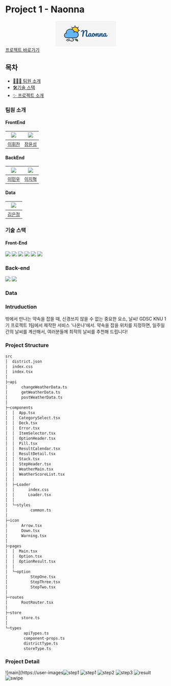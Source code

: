 # Project 1 - Naonna

<div style="display:flex;justify-content:center;"><img alt="나온나 로고"src="public/image/logo/NaonnaMain.png"/></div>
<a href="https://naonna.netlify.app">프로젝트 바로가기</a>

## 목차

- [🧑‍🤝‍🧑 팀원 소개](#팀원-소개)
- [🛠️기술 스택](#기술-스택)
- [✨ 프로젝트 소개](#프로젝트-소개)

### 팀원 소개

#### FrontEnd

| [<img src="https://github.com/kasterra.png" width="100px">](https://github.com/kasterra) | [<img src="https://github.com/JangYunSeong.png" width="100px">](https://github.com/JangYunSeong) |
| :--------------------------------------------------------------------------------------: | :----------------------------------------------------------------------------------------------: |
|                          [이휘찬](https://github.com/kasterra)                           |                            [장윤성](https://github.com/JangYunSeong)                             |

#### BackEnd

| [<img src="https://github.com/lmw7414.png" width="100px">](https://github.com/lmw7414) | [<img src="https://github.com/olzlgur.png" width="100px">](https://github.com/olzlgur) |
| :------------------------------------------------------------------------------------: | :------------------------------------------------------------------------------------: |
|                          [이민우](https://github.com/lmw7414)                          |                          [이지혁](https://github.com/olzlgur)                          |

#### Data

| [<img src="https://github.com/ezzkimm.png" width="100px">](https://github.com/ezzkimm) |
| :------------------------------------------------------------------------------------: |
|                          [김은정](https://github.com/ezzkimm)                          |

### 기술 스택

#### Front-End

<img src="https://img.shields.io/badge/TypeScript-3178C6?style=for-the-badge&logo=TypeScript&logoColor=white">
<img src="https://img.shields.io/badge/React 18-61DAFB?style=for-the-badge&logo=React&logoColor=white">
<img src="https://img.shields.io/badge/Create React App-09D3AC?style=for-the-badge&logo=Create%20React%20App&logoColor=white">

<img src="https://img.shields.io/badge/Styled component-DB7093?style=for-the-badge&logo=Styled%20Components&logoColor=white">

<img src="https://img.shields.io/badge/React Query-FF4154?style=for-the-badge&logo=React%20Query&logoColor=white">
<img src="https://img.shields.io/badge/Zustand-433E38?style=for-the-badge&logoColor=white">

### Back-end

<img src="https://img.shields.io/badge/Java8-007396?style=for-the-badge&logo=Java&logoColor=white">
<img src="https://img.shields.io/badge/Spring-6DB33F?style=for-the-badge&logo=Spring&logoColor=white">

### Data

### Intruduction

밖에서 만나는 약속을 잡을 때, 신경쓰지 않을 수 없는 중요한 요소, 날씨! GDSC KNU 1기 프로젝트 1팀에서 제작한 서비스 '나온나'에서. 약속을 잡을 위치를 지정하면, 일주일간의 날씨를 계산해서, 여러분들께 최적의 날씨를 추천해 드립니다!

### Project Structure

```
src
│  district.json
│  index.css
│  index.tsx
│  
├─api
│      changeWeatherData.ts
│      getWeatherData.ts
│      postWeatherData.ts
│      
├─components
│  │  App.tsx
│  │  CategorySelect.tsx
│  │  Deck.tsx
│  │  Error.tsx
│  │  ItemSelector.tsx
│  │  OptionHeader.tsx
│  │  Pill.tsx
│  │  ResultCalendar.tsx
│  │  ResultDetail.tsx
│  │  Stack.tsx
│  │  StepHeader.tsx
│  │  WeatherMain.tsx
│  │  WeatherScoreList.tsx
│  │  
│  ├─Loader
│  │      index.css
│  │      Loader.tsx
│  │      
│  └─styles
│          common.ts
│          
├─icon
│      Arrow.tsx
│      Down.tsx
│      Warning.tsx
│      
├─pages
│  │  Main.tsx
│  │  Option.tsx
│  │  OptionResult.tsx
│  │  
│  └─option
│          StepOne.tsx
│          StepThree.tsx
│          StepTwo.tsx
│          
├─routes
│      RootRouter.tsx
│      
├─store
│      store.ts
│      
└─types
        apiTypes.ts
        component-props.ts
        districtType.ts
        storeType.ts
```
### Project Detail


![main](https://user-images![step1](https://user-images.githubusercontent.com/46878756/170858709-638ae928-f207-4c0b-bf67-0360650ddf1f.png)
![step1](https://user-images.githubusercontent.com/46878756/170858715-ae6ab953-25cd-47bc-a644-c7f70477c3ff.png)
![step2](https://user-images.githubusercontent.com/46878756/170858711-1183e7e5-7d91-46e4-8503-d592a4e9b30d.png)
![step3](https://user-images.githubusercontent.com/46878756/170858718-5f0e9fd5-9b2d-4f7e-bd67-8853f13e969e.png)
![result](https://user-images.githubusercontent.com/46878756/170858720-81c81779-1301-4b05-8ad0-b3d35eec893c.png)
![swipe](https://user-images.githubusercontent.com/46878756/170858721-f550afa9-5a67-4cc2-80d7-2c254e6cbe48.png)



